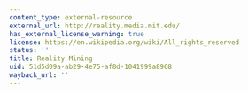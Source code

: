 ```yaml
---
content_type: external-resource
external_url: http://reality.media.mit.edu/
has_external_license_warning: true
license: https://en.wikipedia.org/wiki/All_rights_reserved
status: ''
title: Reality Mining
uid: 51d5d09a-ab29-4e75-af8d-1041999a8968
wayback_url: ''
---
```

